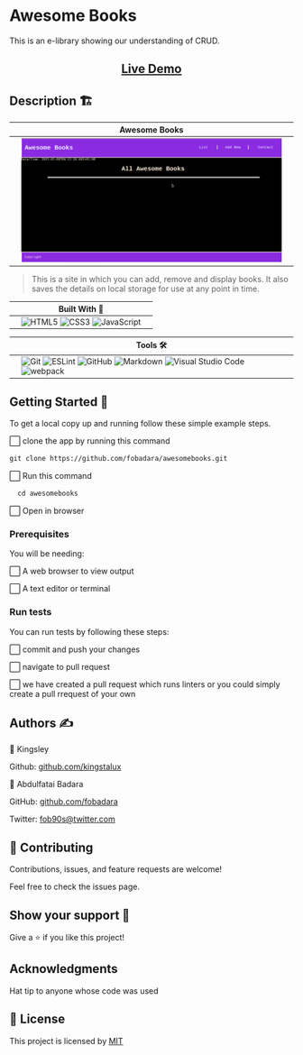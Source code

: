 # Awesome Books

This is an e-library showing
our understanding of CRUD.

## <div align="center"><a href="https://fobadara.github.io/awesome-books/" text="bold">Live Demo</a></div>

## Description 🏗️


||             Awesome Books ||
|-|-----------------------------------|-|
||![screenshot](./images/awesome-books.gif)||


> This is a site in which you can add, remove and display books. It also saves the details on local storage for use at any point in time.

||Built With 🔨 ||
|-|-------------|-|
||![HTML5](https://img.shields.io/badge/html5-%23E34F26.svg?style=for-the-badge&logo=html5&logoColor=white) ![CSS3](https://img.shields.io/badge/css3-%231572B6.svg?style=for-the-badge&logo=css3&logoColor=white) ![JavaScript](https://img.shields.io/badge/javascript-%23323330.svg?style=for-the-badge&logo=javascript&logoColor=%23F7DF1E)

||Tools 🛠️||
|-|-------------|-|
||![Git](https://img.shields.io/badge/git-%23F05033.svg?style=for-the-badge&logo=git&logoColor=white) ![ESLint](https://img.shields.io/badge/ESLint-4B3263?style=for-the-badge&logo=eslint&logoColor=white) ![GitHub](https://img.shields.io/badge/github-%23121011.svg?style=for-the-badge&logo=github&logoColor=white)   ![Markdown](https://img.shields.io/badge/markdown-%23000000.svg?style=for-the-badge&logo=markdown&logoColor=white)  ![Visual Studio Code](https://img.shields.io/badge/Visual%20Studio%20Code-0078d7.svg?style=for-the-badge&logo=visual-studio-code&logoColor=white) ![webpack](https://www.vectorlogo.zone/logos/js_webpack/js_webpack-ar21.svg)||

## Getting Started 🏁

To get a local copy up and running follow these simple example steps.

⬜ clone the app by running this command 
```md
git clone https://github.com/fobadara/awesomebooks.git
```

⬜ Run this command 

```md
  cd awesomebooks
```

⬜ Open in browser

### Prerequisites

You will be needing:

⬜ A web browser to view output

⬜ A text editor or terminal

### Run tests

You can run tests by following these steps:

⬜ commit and push your changes

⬜ navigate to pull request

⬜ we have created a pull request which runs linters or you could simply create a pull rrequest of your own

## Authors ✍️

👤 Kingsley

Github: [github.com/kingstalux](github.com/kingstalux)

👤 Abdulfatai Badara

GitHub: [github.com/fobadara](github.com/fobadara)

Twitter: fob90s@twitter.com

## 🤝 Contributing

Contributions, issues, and feature requests are welcome!

Feel free to check the issues page.

## Show your support 💪

Give a ⭐️ if you like this project!

## Acknowledgments

Hat tip to anyone whose code was used

## 📝 License

This project is licensed by [MIT](LICENSE)
